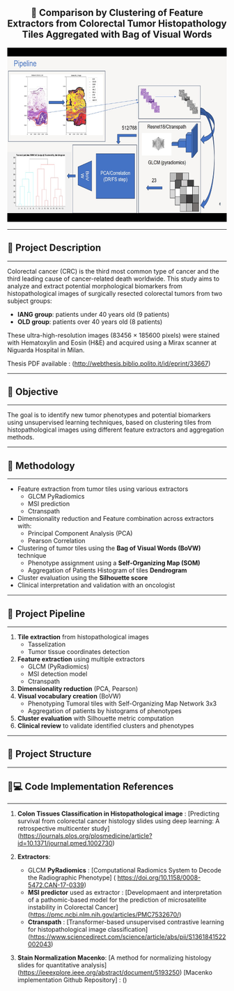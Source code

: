 <h2 align="center">🧬 Comparison by Clustering of Feature Extractors from Colorectal Tumor Histopathology Tiles Aggregated with Bag of Visual Words</h2>

<p align="center">
  <img src="https://github.com/Tonyb94/DigitalPathology/blob/master/PIPELINE.jpeg" height="400" alt="Project Pipeline" />
</p>

---

## 📝 Project Description

---

Colorectal cancer (CRC) is the third most common type of cancer and the third leading cause of cancer-related death worldwide. This study aims to analyze and extract potential morphological biomarkers from histopathological images of surgically resected colorectal tumors from two subject groups:

- **IANG group**: patients under 40 years old (9 patients)
- **OLD group**: patients over 40 years old (8 patients)

These ultra-high-resolution images (83456 × 185600 pixels) were stained with Hematoxylin and Eosin (H&E) and acquired using a Mirax scanner at Niguarda Hospital in Milan.

Thesis PDF available : (http://webthesis.biblio.polito.it/id/eprint/33667)

---

## 🎯 Objective

---

The goal is to identify new tumor phenotypes and potential biomarkers using unsupervised learning techniques, based on clustering tiles from histopathological images using different feature extractors and aggregation methods.

---

## 🔬 Methodology

---

- Feature extraction from tumor tiles using various extractors 
  - GLCM PyRadiomics
  - MSI prediction
  - Ctranspath
- Dimensionality reduction and Feature combination across extractors with:
  - Principal Component Analysis (PCA)
  - Pearson Correlation
- Clustering of tumor tiles using the **Bag of Visual Words (BoVW)** technique
  - Phenotype assignment using a **Self-Organizing Map (SOM)**
  - Aggregation of Patients Histogram of tiles **Dendrogram**
- Cluster evaluation using the **Silhouette score**
- Clinical interpretation and validation with an oncologist

---

## 🔄 Project Pipeline

---

1. **Tile extraction** from histopathological images
    - Tasselization
    - Tumor tissue coordinates detection
2. **Feature extraction** using multiple extractors
    - GLCM (PyRadiomics)
    - MSI detection model
    - Ctranspath
3. **Dimensionality reduction** (PCA, Pearson)
4. **Visual vocabulary creation** (BoVW)
    - Phenotyping Tumoral tiles with Self-Organizing Map Network 3x3
    - Aggregation of patients by histograms of phenotypes
6. **Cluster evaluation** with Silhouette metric computation
7. **Clinical review** to validate identified clusters and phenotypes

---

## 📁 Project Structure

---

## 🧠💻 Code Implementation References

---

1. **Colon Tissues Classification in Histopathological image** : [Predicting survival from colorectal cancer histology slides using deep learning: A retrospective multicenter study] (https://journals.plos.org/plosmedicine/article?id=10.1371/journal.pmed.1002730)

2. **Extractors**:

    - GLCM **PyRadiomics** : [Computational Radiomics System to Decode the Radiographic Phenotype] ( https://doi.org/10.1158/0008-5472.CAN-17-0339)
    - **MSI predictor** used as extractor : [Developmaent and interpretation of a pathomic-based model for the prediction of microsatellite instability in  Colorectal Cancer] (https://pmc.ncbi.nlm.nih.gov/articles/PMC7532670/)
    - **Ctranspath** : [Transformer-based unsupervised contrastive learning for histopathological image classification] (https://www.sciencedirect.com/science/article/abs/pii/S1361841522002043)

3. **Stain Normalization Macenko**: [A method for normalizing histology slides for quantitative analysis] (https://ieeexplore.ieee.org/abstract/document/5193250) [Macenko implementation Github Repository] : ()
